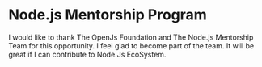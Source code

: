 # Node.js Mentorship Program
I would like to thank The OpenJs Foundation and The Node.js Mentorship Team for this opportunity. I feel glad to become part of the team. It will be great if I can contribute to Node.Js EcoSystem.
